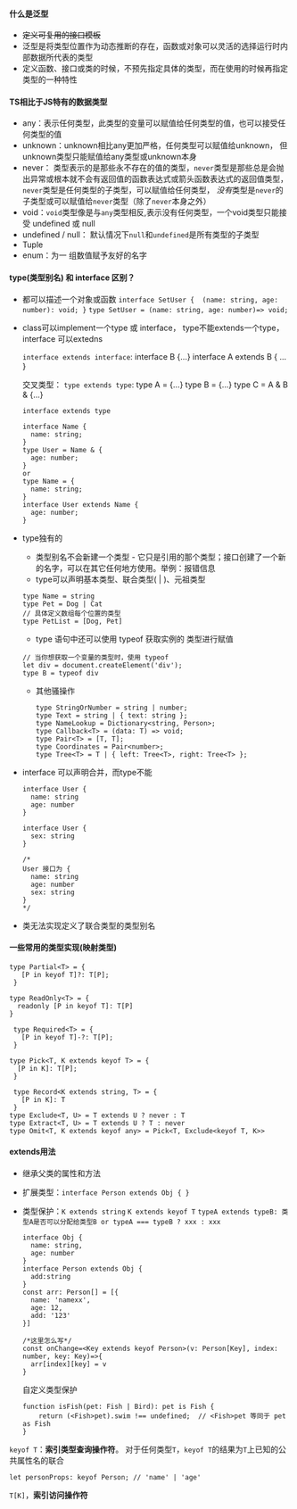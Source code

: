 #### **什么是泛型**

- ~~定义可复用的接口模板~~
- 泛型是将类型位置作为动态推断的存在，函数或对象可以灵活的选择运行时内部数据所代表的类型
- 定义函数、接口或类的时候，不预先指定具体的类型，而在使用的时候再指定类型的一种特性

#### TS相比于JS特有的数据类型

- any：表示任何类型，此类型的变量可以赋值给任何类型的值，也可以接受任何类型的值
- unknown：unknown相比any更加严格，任何类型可以赋值给unknown， 但unknown类型只能赋值给any类型或unknown本身
- never： 类型表示的是那些永不存在的值的类型，`never`类型是那些总是会抛出异常或根本就不会有返回值的函数表达式或箭头函数表达式的返回值类型， `never`类型是任何类型的子类型，可以赋值给任何类型， *没有*类型是`never`的子类型或可以赋值给`never`类型（除了`never`本身之外）
- void：`void`类型像是与`any`类型相反,表示没有任何类型，一个void类型只能接受 undefined 或 null
- undefined / null： 默认情况下`null`和`undefined`是所有类型的子类型
- Tuple
- enum：为一 组数值赋予友好的名字

#### type(类型别名) 和 interface 区别？

- 都可以描述一个对象或函数 `interface SetUser {  (name: string, age: number): void; }` `type SetUser = (name: string, age: number)=> void;`

- class可以implement一个type 或 interface， type不能extends一个type， interface 可以extedns

  `interface extends interface`:  interface B {...}   interface  A extends B { ... }

  交叉类型： `type extends type`: type A = {...}   type B = {...}  type C = A & B & {...} 

  `interface extends type` 

  ```tsx
  interface Name { 
    name: string; 
  }
  type User = Name & { 
    age: number; 
  }
  or
  type Name = { 
    name: string; 
  }
  interface User extends Name { 
    age: number; 
  }
  ```

- type独有的

  - 类型别名不会新建一个类型 - 它只是引用的那个类型；接口创建了一个新的名字，可以在其它任何地方使用。举例：报错信息
  - type可以声明基本类型、联合类型( |  )、元祖类型

  ```tsx
  type Name = string
  type Pet = Dog | Cat
  // 具体定义数组每个位置的类型
  type PetList = [Dog, Pet]
  ```

  - type 语句中还可以使用 typeof 获取实例的 类型进行赋值

  ```
  // 当你想获取一个变量的类型时，使用 typeof
  let div = document.createElement('div');
  type B = typeof div
  ```

  - 其他骚操作

    ```tsx
    type StringOrNumber = string | number;  
    type Text = string | { text: string };  
    type NameLookup = Dictionary<string, Person>;  
    type Callback<T> = (data: T) => void;  
    type Pair<T> = [T, T];  
    type Coordinates = Pair<number>;  
    type Tree<T> = T | { left: Tree<T>, right: Tree<T> };
    ```

    

- interface 可以声明合并，而type不能

  ```tsx
  interface User {
    name: string
    age: number
  }
  
  interface User {
    sex: string
  }
  
  /*
  User 接口为 {
    name: string
    age: number
    sex: string 
  }
  */
  ```

- 类无法实现定义了联合类型的类型别名

#### 一些常用的类型实现(映射类型)

```tsx
type Partial<T> = {
   [P in keyof T]?: T[P];
 }

type ReadOnly<T> = {
  readonly [P in keyof T]: T[P]
}

 type Required<T> = {
   [P in keyof T]-?: T[P];
 }

type Pick<T, K extends keyof T> = {
  [P in K]: T[P];
 }

 type Record<K extends string, T> = {
   [P in K]: T
 }
type Exclude<T, U> = T extends U ? never : T
type Extract<T, U> = T extends U ? T : never
type Omit<T, K extends keyof any> = Pick<T, Exclude<keyof T, K>>

```

#### extends用法

- 继承父类的属性和方法

- 扩展类型：`interface Person extends Obj { }`

- 类型保护：`K extends string`  `K extends keyof T` `typeA extends typeB: 类型A是否可以分配给类型B or typeA === typeB ? xxx : xxx`

  ```tsx
  interface Obj {
  	name: string,
    age: number
  }
  interface Person extends Obj {
  	add:string
  }
  const arr: Person[] = [{
  	name: 'namexx',
    age: 12,
    add: '123'
  }]
  
  /*这里怎么写*/
  const onChange=<Key extends keyof Person>(v: Person[Key], index: number, key: Key)=>{
    arr[index][key] = v
  }
  ```

  自定义类型保护

  ```tsx
  function isFish(pet: Fish | Bird): pet is Fish {
      return (<Fish>pet).swim !== undefined;  // <Fish>pet 等同于 pet as Fish
  }
  ```

 `keyof T`：**索引类型查询操作符**。 对于任何类型`T`，`keyof T`的结果为`T`上已知的公共属性名的联合

```
let personProps: keyof Person; // 'name' | 'age'
```

`T[K]`，**索引访问操作符**

